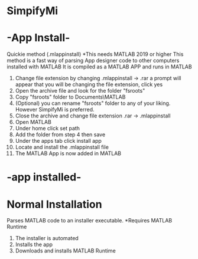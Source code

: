 # SimpifyMi

# -App Install-
Quickie method (.mlappinstall) *This needs MATLAB 2019 or higher
This method is a fast way of parsing App designer 
code to other computers installed with MATLAB
It is compiled as a MATLAB APP and runs in MATLAB

1. Change file extension by changing .mlappinstall -> .rar
  a prompt will appear that you will be changing the file extension, click yes
2. Open the archive file and look for the folder "fsroots"
3. Copy "fsroots" folder to Documents\MATLAB
4. (Optional) you can rename "fsroots" folder to any of your liking.
  However SimpifyMi is preferred.
5. Close the archive and change file extension .rar -> .mlappinstall
6. Open MATLAB
7. Under home click set path
8. Add the folder from step 4 then save
9. Under the apps tab click install app
10. Locate and install the .mlappinstall file
11. The MATLAB App is now added in MATLAB

# -app installed-

# Normal Installation
Parses MATLAB code to an installer executable.
*Requires MATLAB Runtime

1. The installer is automated
2. Installs the app
3. Downloads and installs MATLAB Runtime
